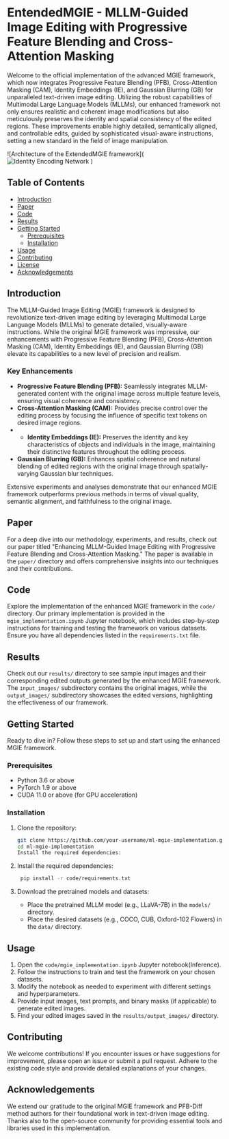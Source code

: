 # EntendedMGIE - MLLM-Guided Image Editing with Progressive Feature Blending and Cross-Attention Masking

Welcome to the official implementation of the advanced MGIE framework, which now integrates Progressive Feature Blending (PFB), Cross-Attention Masking (CAM), Identity Embeddings (IE), and Gaussian Blurring (GB) for unparalleled text-driven image editing. Utilizing the robust capabilities of Multimodal Large Language Models (MLLMs), our enhanced framework not only ensures realistic and coherent image modifications but also meticulously preserves the identity and spatial consistency of the edited regions. These improvements enable highly detailed, semantically aligned, and controllable edits, guided by sophisticated visual-aware instructions, setting a new standard in the field of image manipulation.

![Architecture of the ExtendedMGIE framework](![Identity Encoding Network](https://github.com/Cardano-max/MGIE--ExtendedMGIE/assets/82231509/c11d4c01-001e-4a13-a21b-688ed9e19eeb)
)

## Table of Contents

- [Introduction](#introduction)
- [Paper](#paper)
- [Code](#code)
- [Results](#results)
- [Getting Started](#getting-started)
  - [Prerequisites](#prerequisites)
  - [Installation](#installation)
- [Usage](#usage)
- [Contributing](#contributing)
- [License](#license)
- [Acknowledgements](#acknowledgements)

## Introduction

The MLLM-Guided Image Editing (MGIE) framework is designed to revolutionize text-driven image editing by leveraging Multimodal Large Language Models (MLLMs) to generate detailed, visually-aware instructions. While the original MGIE framework was impressive, our enhancements with Progressive Feature Blending (PFB), Cross-Attention Masking (CAM), Identity Embeddings (IE), and Gaussian Blurring (GB) elevate its capabilities to a new level of precision and realism.

### Key Enhancements

- **Progressive Feature Blending (PFB):** Seamlessly integrates MLLM-generated content with the original image across multiple feature levels, ensuring visual coherence and consistency.
- **Cross-Attention Masking (CAM):** Provides precise control over the editing process by focusing the influence of specific text tokens on desired image regions.
- - **Identity Embeddings (IE):** Preserves the identity and key characteristics of objects and individuals in the image, maintaining their distinctive features throughout the editing process.
- **Gaussian Blurring (GB):** Enhances spatial coherence and natural blending of edited regions with the original image through spatially-varying Gaussian blur techniques.

Extensive experiments and analyses demonstrate that our enhanced MGIE framework outperforms previous methods in terms of visual quality, semantic alignment, and faithfulness to the original image.

## Paper

For a deep dive into our methodology, experiments, and results, check out our paper titled "Enhancing MLLM-Guided Image Editing with Progressive Feature Blending and Cross-Attention Masking." The paper is available in the `paper/` directory and offers comprehensive insights into our techniques and their contributions.

## Code

Explore the implementation of the enhanced MGIE framework in the `code/` directory. Our primary implementation is provided in the `mgie_implementation.ipynb` Jupyter notebook, which includes step-by-step instructions for training and testing the framework on various datasets. Ensure you have all dependencies listed in the `requirements.txt` file.

## Results

Check out our `results/` directory to see sample input images and their corresponding edited outputs generated by the enhanced MGIE framework. The `input_images/` subdirectory contains the original images, while the `output_images/` subdirectory showcases the edited versions, highlighting the effectiveness of our framework.

## Getting Started

Ready to dive in? Follow these steps to set up and start using the enhanced MGIE framework.

### Prerequisites

- Python 3.6 or above
- PyTorch 1.9 or above
- CUDA 11.0 or above (for GPU acceleration)

### Installation

1. Clone the repository:

   ```bash
   git clone https://github.com/your-username/ml-mgie-implementation.git
   cd ml-mgie-implementation
   Install the required dependencies:


2. Install the required dependencies:

   ```bash
    pip install -r code/requirements.txt

3. Download the pretrained models and datasets:

   - Place the pretrained MLLM model (e.g., LLaVA-7B) in the `models/` directory.
   - Place the desired datasets (e.g., COCO, CUB, Oxford-102 Flowers) in the `data/` directory.

## Usage

1. Open the `code/mgie_implementation.ipynb` Jupyter notebook(Inference).
2. Follow the instructions to train and test the framework on your chosen datasets.
3. Modify the notebook as needed to experiment with different settings and hyperparameters.
4. Provide input images, text prompts, and binary masks (if applicable) to generate edited images.
5. Find your edited images saved in the `results/output_images/` directory.

## Contributing

We welcome contributions! If you encounter issues or have suggestions for improvement, please open an issue or submit a pull request. Adhere to the existing code style and provide detailed explanations of your changes.

## Acknowledgements

We extend our gratitude to the original MGIE framework and PFB-Diff method authors for their foundational work in text-driven image editing. Thanks also to the open-source community for providing essential tools and libraries used in this implementation.


